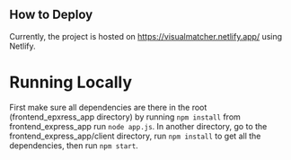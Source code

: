 ## How to Deploy

Currently, the project is hosted on https://visualmatcher.netlify.app/ using Netlify.

# Running Locally

First make sure all dependencies are there in the root (frontend_epxress_app directory) by running `npm install` from frontend_express_app run `node app.js`. In another directory, go to the frontend_express_app/client directory, run `npm install` to get all the dependencies, then run `npm start`.
